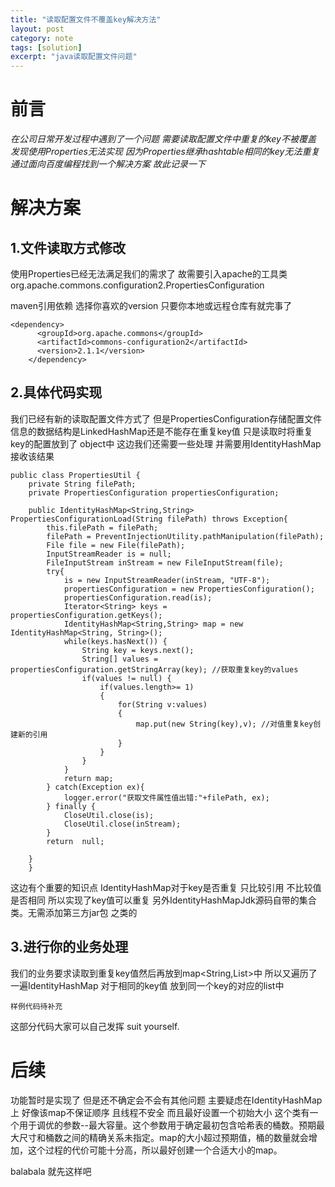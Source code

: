 ```yaml
---
title: "读取配置文件不覆盖key解决方法"
layout: post
category: note
tags: [solution]
excerpt: "java读取配置文件问题"
---
```



# 前言
*在公司日常开发过程中遇到了一个问题 需要读取配置文件中重复的key不被覆盖 发现使用Properties无法实现 因为Properties继承hashtable相同的key无法重复 通过面向百度编程找到一个解决方案 故此记录一下*


# 解决方案
## 1.文件读取方式修改
使用Properties已经无法满足我们的需求了 故需要引入apache的工具类 org.apache.commons.configuration2.PropertiesConfiguration

maven引用依赖 选择你喜欢的version 只要你本地或远程仓库有就完事了
```
<dependency>
	  <groupId>org.apache.commons</groupId>
	  <artifactId>commons-configuration2</artifactId>
	  <version>2.1.1</version>
	</dependency>
```
## 2.具体代码实现
我们已经有新的读取配置文件方式了 但是PropertiesConfiguration存储配置文件信息的数据结构是LinkedHashMap还是不能存在重复key值 只是读取时将重复key的配置放到了 object中 这边我们还需要一些处理 并需要用IdentityHashMap接收该结果
```
public class PropertiesUtil { 
    private String filePath;  
    private PropertiesConfiguration propertiesConfiguration;
    
    public IdentityHashMap<String,String>  PropertiesConfigurationLoad(String filePath) throws Exception{
        this.filePath = filePath;  
        filePath = PreventInjectionUtility.pathManipulation(filePath);
        File file = new File(filePath);
        InputStreamReader is = null;
        FileInputStream inStream = new FileInputStream(file);  
        try{
			is = new InputStreamReader(inStream, "UTF-8");
			propertiesConfiguration = new PropertiesConfiguration();  
			propertiesConfiguration.read(is); 
			Iterator<String> keys =  propertiesConfiguration.getKeys();
			IdentityHashMap<String,String> map = new IdentityHashMap<String, String>();
			while(keys.hasNext()) {
				String key = keys.next();
				String[] values = propertiesConfiguration.getStringArray(key); //获取重复key的values
				if(values != null) {
					if(values.length>= 1)
					{
						for(String v:values)
						{
							map.put(new String(key),v); //对值重复key创建新的引用 
						}
					}
				}
			}
			return map;
        } catch(Exception ex){   
        	logger.error("获取文件属性值出错:"+filePath, ex);
        } finally {
    		CloseUtil.close(is);
    		CloseUtil.close(inStream);
        }
        return  null;
    	
    }
    }
```
这边有个重要的知识点 IdentityHashMap对于key是否重复 只比较引用 不比较值是否相同 所以实现了key值可以重复
另外IdentityHashMapJdk源码自带的集合类。无需添加第三方jar包 之类的
## 3.进行你的业务处理
我们的业务要求读取到重复key值然后再放到map<String,List<DataFieldMapping>>中 所以又遍历了一遍IdentityHashMap 对于相同的key值 放到同一个key的对应的list中
```
样例代码待补充 
```
这部分代码大家可以自己发挥 suit yourself.

# 后续

功能暂时是实现了 但是还不确定会不会有其他问题 主要疑虑在IdentityHashMap上 
好像该map不保证顺序 且线程不安全 
而且最好设置一个初始大小
这个类有一个用于调优的参数--最大容量。这个参数用于确定最初包含哈希表的桶数。预期最大尺寸和桶数之间的精确关系未指定。map的大小超过预期值，桶的数量就会增加，这个过程的代价可能十分高，所以最好创建一个合适大小的map。

balabala 就先这样吧